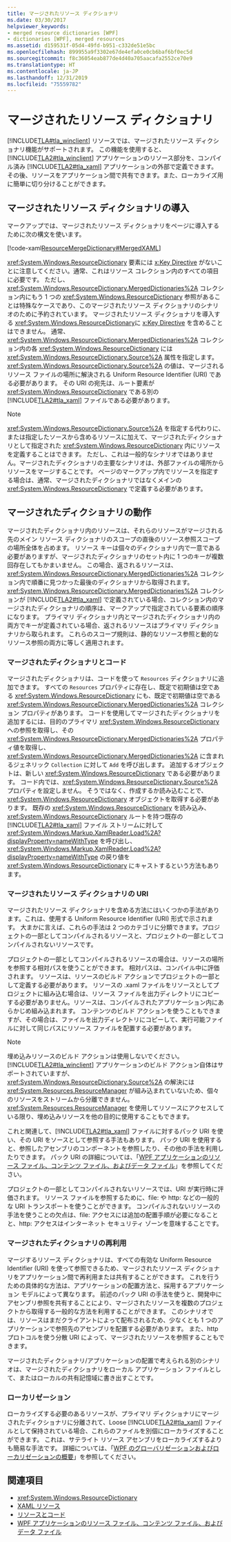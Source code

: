 ```yaml
---
title: マージされたリソース ディクショナリ
ms.date: 03/30/2017
helpviewer_keywords:
- merged resource dictionaries [WPF]
- dictionaries [WPF], merged resources
ms.assetid: d159531f-05d4-49fd-b951-c332de51e5bc
ms.openlocfilehash: 899955a9f3302e67de4efa0ce0cb6baf6bf0ec5d
ms.sourcegitcommit: f8c36054eab877de4d40a705aacafa2552ce70e9
ms.translationtype: HT
ms.contentlocale: ja-JP
ms.lasthandoff: 12/31/2019
ms.locfileid: "75559782"
---
```

# <a name="merged-resource-dictionaries"></a>マージされたリソース ディクショナリ
[!INCLUDE[TLA#tla_winclient](../../../../includes/tlasharptla-winclient-md.md)] リソースでは、マージされたリソース ディクショナリ機能がサポートされます。 この機能を使用すると、[!INCLUDE[TLA2#tla_winclient](../../../../includes/tla2sharptla-winclient-md.md)] アプリケーションのリソース部分を、コンパイル済み [!INCLUDE[TLA2#tla_xaml](../../../../includes/tla2sharptla-xaml-md.md)] アプリケーションの外部で定義できます。 その後、リソースをアプリケーション間で共有できます。また、ローカライズ用に簡単に切り分けることができます。  
  
## <a name="introducing-a-merged-resource-dictionary"></a>マージされたリソース ディクショナリの導入  
 マークアップでは、マージされたリソース ディクショナリをページに導入するために次の構文を使います。  
  
 [!code-xaml[ResourceMergeDictionary#MergedXAML](~/samples/snippets/csharp/VS_Snippets_Wpf/ResourceMergeDictionary/CS/default.xaml#mergedxaml)]  
  
 <xref:System.Windows.ResourceDictionary> 要素には [x:Key Directive](../../../desktop-wpf/xaml-services/xkey-directive.md) がないことに注意してください。通常、これはリソース コレクション内のすべての項目に必要です。 ただし、<xref:System.Windows.ResourceDictionary.MergedDictionaries%2A> コレクション内にもう 1 つの <xref:System.Windows.ResourceDictionary> 参照があることは特殊なケースであり、このマージされたリソース ディクショナリのシナリオのために予約されています。 マージされたリソース ディクショナリを導入する <xref:System.Windows.ResourceDictionary>に [x:Key Directive](../../../desktop-wpf/xaml-services/xkey-directive.md) を含めることはできません。 通常、<xref:System.Windows.ResourceDictionary.MergedDictionaries%2A> コレクション内の各 <xref:System.Windows.ResourceDictionary> には <xref:System.Windows.ResourceDictionary.Source%2A> 属性を指定します。 <xref:System.Windows.ResourceDictionary.Source%2A> の値は、マージされるリソース ファイルの場所に解決される Uniform Resource Identifier (URI) である必要があります。 その URI の宛先は、ルート要素が <xref:System.Windows.ResourceDictionary> である別の [!INCLUDE[TLA2#tla_xaml](../../../../includes/tla2sharptla-xaml-md.md)] ファイルである必要があります。  
  
> [!NOTE]
> <xref:System.Windows.ResourceDictionary.Source%2A> を指定する代わりに、または指定したソースから含めるリソースに加えて、マージされたディクショナリとして指定された <xref:System.Windows.ResourceDictionary> 内にリソースを定義することはできます。 ただし、これは一般的なシナリオではありません。マージされたディクショナリの主要なシナリオは、外部ファイルの場所からリソースをマージすることです。 ページのマークアップ内でリソースを指定する場合は、通常、マージされたディクショナリではなくメインの <xref:System.Windows.ResourceDictionary> で定義する必要があります。  
  
## <a name="merged-dictionary-behavior"></a>マージされたディクショナリの動作  
 マージされたディクショナリ内のリソースは、それらのリソースがマージされる先のメイン リソース ディクショナリのスコープの直後のリソース参照スコープの場所全体を占めます。 リソース キーは個々のディクショナリ内で一意である必要がありますが、マージされたディクショナリのセット内に 1 つのキーが複数回存在してもかまいません。 この場合、返されるリソースは、<xref:System.Windows.ResourceDictionary.MergedDictionaries%2A> コレクション内で順番に見つかった最後のディクショナリから取得されます。 <xref:System.Windows.ResourceDictionary.MergedDictionaries%2A> コレクションが [!INCLUDE[TLA2#tla_xaml](../../../../includes/tla2sharptla-xaml-md.md)] で定義されている場合、コレクション内のマージされたディクショナリの順序は、マークアップで指定されている要素の順序になります。 プライマリ ディクショナリ内とマージされたディクショナリ内の両方でキーが定義されている場合、返されるリソースはプライマリ ディクショナリから取られます。 これらのスコープ規則は、静的なリソース参照と動的なリソース参照の両方に等しく適用されます。  
  
### <a name="merged-dictionaries-and-code"></a>マージされたディクショナリとコード  
 マージされたディクショナリは、コードを使って `Resources` ディクショナリに追加できます。 すべての `Resources` プロパティに存在し、既定で初期値は空である <xref:System.Windows.ResourceDictionary> にも、既定で初期値は空である <xref:System.Windows.ResourceDictionary.MergedDictionaries%2A> コレクション プロパティがあります。 コードを使用してマージされたディクショナリを追加するには、目的のプライマリ <xref:System.Windows.ResourceDictionary> への参照を取得し、その <xref:System.Windows.ResourceDictionary.MergedDictionaries%2A> プロパティ値を取得し、<xref:System.Windows.ResourceDictionary.MergedDictionaries%2A> に含まれるジェネリック `Collection` に対して `Add` を呼び出します。 追加するオブジェクトは、新しい <xref:System.Windows.ResourceDictionary> である必要があります。 コード内では、<xref:System.Windows.ResourceDictionary.Source%2A> プロパティを設定しません。 そうではなく、作成するか読み込むことで、<xref:System.Windows.ResourceDictionary> オブジェクトを取得する必要があります。 既存の <xref:System.Windows.ResourceDictionary> を読み込み、<xref:System.Windows.ResourceDictionary> ルートを持つ既存の [!INCLUDE[TLA2#tla_xaml](../../../../includes/tla2sharptla-xaml-md.md)] ファイル ストリームに対して <xref:System.Windows.Markup.XamlReader.Load%2A?displayProperty=nameWithType> を呼び出し、<xref:System.Windows.Markup.XamlReader.Load%2A?displayProperty=nameWithType> の戻り値を <xref:System.Windows.ResourceDictionary> にキャストするという方法もあります。  
  
### <a name="merged-resource-dictionary-uris"></a>マージされたリソース ディクショナリの URI  
 マージされたリソース ディクショナリを含める方法にはいくつかの手法があります。これは、使用する Uniform Resource Identifier (URI) 形式で示されます。 大まかに言えば、これらの手法は 2 つのカテゴリに分類できます。プロジェクトの一部としてコンパイルされるリソースと、プロジェクトの一部としてコンパイルされないリソースです。  
  
 プロジェクトの一部としてコンパイルされるリソースの場合は、リソースの場所を参照する相対パスを使うことができます。 相対パスは、コンパイル中に評価されます。 リソースは、リソースのビルド アクションでプロジェクトの一部として定義する必要があります。 リソースの .xaml ファイルをリソースとしてプロジェクトに組み込む場合は、リソース ファイルを出力ディレクトリにコピーする必要がありません。リソースは、コンパイルされたアプリケーション内にあらかじめ組み込まれます。 コンテンツのビルド アクションを使うこともできますが、その場合は、ファイルを出力ディレクトリにコピーして、実行可能ファイルに対して同じパスにリソース ファイルを配置する必要があります。  
  
> [!NOTE]
> 埋め込みリソースのビルド アクションは使用しないでください。 [!INCLUDE[TLA2#tla_winclient](../../../../includes/tla2sharptla-winclient-md.md)] アプリケーションのビルド アクション自体はサポートされていますが、<xref:System.Windows.ResourceDictionary.Source%2A> の解決には <xref:System.Resources.ResourceManager> が組み込まれていないため、個々のリソースをストリームから分離できません。 <xref:System.Resources.ResourceManager> を使用してリソースにアクセスしている限り、埋め込みリソースを他の目的に使用することもできます。  
  
 これと関連して、[!INCLUDE[TLA2#tla_xaml](../../../../includes/tla2sharptla-xaml-md.md)] ファイルに対するパック URI を使い、その URI をソースとして参照する手法もあります。 パック URI を使用すると、参照したアセンブリのコンポーネントを参照したり、その他の手法を利用したりできます。 パック URI の詳細については、「[WPF アプリケーションのリソース ファイル、コンテンツ ファイル、およびデータ ファイル](../app-development/wpf-application-resource-content-and-data-files.md)」を参照してください。  
  
 プロジェクトの一部としてコンパイルされないリソースでは、URI が実行時に評価されます。 リソース ファイルを参照するために、file: や http: などの一般的な URI トランスポートを使うことができます。 コンパイルされないリソースの手法を使うことの欠点は、file: アクセスには追加の配置手順が必要になることと、http: アクセスはインターネット セキュリティ ゾーンを意味することです。  
  
### <a name="reusing-merged-dictionaries"></a>マージされたディクショナリの再利用  
 マージするリソース ディクショナリは、すべての有効な Uniform Resource Identifier (URI) を使って参照できるため、マージされたリソース ディクショナリをアプリケーション間で再利用または共有することができます。 これを行うための具体的な方法は、アプリケーションの配置方法と、採用するアプリケーション モデルによって異なります。 前述のパック URI の手法を使うと、開発中にアセンブリ参照を共有することにより、マージされたリソースを複数のプロジェクトから取得する一般的な方法を利用することができます。 このシナリオでは、リソースはまだクライアントによって配布されるため、少なくとも 1 つのアプリケーションで参照先のアセンブリを配置する必要があります。 また、http プロトコルを使う分散 URI によって、マージされたリソースを参照することもできます。  
  
 マージされたディクショナリ/アプリケーションの配置で考えられる別のシナリオは、マージされたディクショナリをローカル アプリケーション ファイルとして、またはローカルの共有記憶域に書き出すことです。  
  
### <a name="localization"></a>ローカリゼーション  
 ローカライズする必要のあるリソースが、プライマリ ディクショナリにマージされたディクショナリに分離されて、Loose [!INCLUDE[TLA2#tla_xaml](../../../../includes/tla2sharptla-xaml-md.md)] ファイルとして保持されている場合、これらのファイルを別個にローカライズすることができます。 これは、サテライト リソース アセンブリをローカライズするよりも簡易な手法です。 詳細については、「[WPF のグローバリゼーションおよびローカリゼーションの概要](wpf-globalization-and-localization-overview.md)」を参照してください。  
  
## <a name="see-also"></a>関連項目

- <xref:System.Windows.ResourceDictionary>
- [XAML リソース](../../../desktop-wpf/fundamentals/xaml-resources-define.md)
- [リソースとコード](resources-and-code.md)
- [WPF アプリケーションのリソース ファイル、コンテンツ ファイル、およびデータ ファイル](../app-development/wpf-application-resource-content-and-data-files.md)
